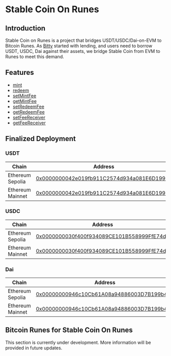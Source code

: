 # Stable Coin On Runes

## Introduction

Stable Coin on Runes is a project that bridges USDT/USDC/Dai-on-EVM to Bitcoin Runes. As [Bitty](https://bitty.io) started with lending, and users need to borrow USDT, USDC, Dai against their assets, we bridge Stable Coin from EVM to Runes to meet this demand.

## Features

- [mint](https://github.com/BittyIO/dai-on-runes/blob/main/src/IStableCoinOnRunes.sol#L46)
- [redeem](https://github.com/BittyIO/dai-on-runes/blob/main/src/IStableCoinOnRunes.sol#L57)
- [setMintFee](https://github.com/BittyIO/dai-on-runes/blob/main/src/IStableCoinOnRunes.sol#L71)
- [getMintFee](https://github.com/BittyIO/dai-on-runes/blob/main/src/IStableCoinOnRunes.sol#L85)
- [setRedeemFee](https://github.com/BittyIO/dai-on-runes/blob/main/src/IStableCoinOnRunes.sol#L79)
- [getRedeemFee](https://github.com/BittyIO/dai-on-runes/blob/main/src/IStableCoinOnRunes.sol#L91)
- [setFeeReceiver](https://github.com/BittyIO/dai-on-runes/blob/main/src/IStableCoinOnRunes.sol#L63)
- [getFeeReceiver](https://github.com/BittyIO/dai-on-runes/blob/main/src/IStableCoinOnRunes.sol#L97)

## Finalized Deployment

### USDT
|Chain|Address|
|-----|-------|
|Ethereum Sepolia|[0x0000000042e019fb911C2574d934a081E6D199c8](https://sepolia.etherscan.io/address/0x0000000042e019fb911C2574d934a081E6D199c8)
|Ethereum Mainnet|[0x0000000042e019fb911C2574d934a081E6D199c8](https://etherscan.io/address/0x0000000042e019fb911C2574d934a081E6D199c8)

### USDC
|Chain|Address|
|---|---|
|Ethereum Sepolia|[0x0000000030f400f934089CE101B558999FfE74d0](https://sepolia.etherscan.io/address/0x0000000030f400f934089CE101B558999FfE74d0)
|Ethereum Mainnet|[0x0000000030f400f934089CE101B558999FfE74d0](https://etherscan.io/address/0x0000000030f400f934089CE101B558999FfE74d0)

### Dai
|Chain|Address|
|---|---|
|Ethereum Sepolia|[0x00000000946c10Cb61A08a94886003D7B199b475](https://sepolia.etherscan.io/address/0x00000000946c10Cb61A08a94886003D7B199b475)
|Ethereum Mainnet|[0x00000000946c10Cb61A08a94886003D7B199b475](https://etherscan.io/address/0x00000000946c10Cb61A08a94886003D7B199b475)

## Bitcoin Runes for Stable Coin On Runes

This section is currently under development. More information will be provided in future updates.
